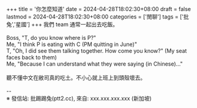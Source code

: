 +++
title = '你怎麼知道'
date = 2024-04-28T18:02:30+08:00
draft = false
lastmod = 2024-04-28T18:02:30+08:00
categories = ['閒聊']
tags = ['批兔','星國']
+++
我們 team 通常一起出去吃飯。<br>
<br>
Boss, "T, do you know where is P?"<br>
Me, "I think P is eating with C (PM quitting in June)"<br>
T, "Oh, I did see them talking together. How come you know?" (My seat faces back to them)<br>
Me, "Because I can understand what they were saying (in Chinese)..."<br>
<br>
聽不懂中文在敝司真的吃土。不小心就上班上到頭殼壞去。<br>
<br>
--<br>
※ 發信站: 批踢踢兔(ptt2.cc), 來自: xxx.xxx.xxx.xxx (新加坡)<br>
